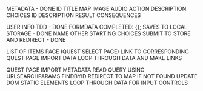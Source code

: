 METADATA - DONE
    ID
    TITLE
    MAP
    IMAGE
    AUDIO
    ACTION
    DESCRIPTION
    CHOICES
        ID
        DESCRIPTION
        RESULT
        CONSEQUENCES

USER INFO
    TDD - DONE
        FORMDATA
        COMPLETED: {};
    SAVES TO LOCAL STORAGE - DONE
        NAME 
        OTHER STARTING CHOICES
    SUBMIT TO STORE AND REDIRECT - DONE

LIST OF ITEMS PAGE (QUEST SELECT PAGE)
    LINK TO CORRESPONDING QUEST PAGE
    IMPORT DATA
    LOOP THROUGH DATA AND MAKE LINKS

QUEST PAGE
    IMPORT METADATA
    READ QUERY USING URLSEARCHPARAMS
    FINDBYID
        REDIRECT TO MAP IF NOT FOUND
    UPDATE DOM
        STATIC ELEMENTS
        LOOP THROUGH DATA FOR INPUT CONTROLS
